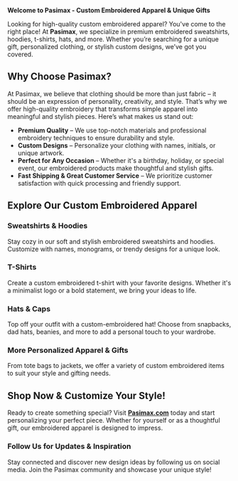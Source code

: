 **Welcome to Pasimax - Custom Embroidered Apparel & Unique Gifts**

Looking for high-quality custom embroidered apparel? You've come to the right place! At **Pasimax**, we specialize in premium embroidered sweatshirts, hoodies, t-shirts, hats, and more. Whether you’re searching for a unique gift, personalized clothing, or stylish custom designs, we’ve got you covered.

## Why Choose Pasimax?

At Pasimax, we believe that clothing should be more than just fabric – it should be an expression of personality, creativity, and style. That’s why we offer high-quality embroidery that transforms simple apparel into meaningful and stylish pieces. Here’s what makes us stand out:

-   **Premium Quality** – We use top-notch materials and professional embroidery techniques to ensure durability and style.
-   **Custom Designs** – Personalize your clothing with names, initials, or unique artwork.
-   **Perfect for Any Occasion** – Whether it's a birthday, holiday, or special event, our embroidered products make thoughtful and stylish gifts.
-   **Fast Shipping & Great Customer Service** – We prioritize customer satisfaction with quick processing and friendly support.

## Explore Our Custom Embroidered Apparel

### **Sweatshirts & Hoodies**

Stay cozy in our soft and stylish embroidered sweatshirts and hoodies. Customize with names, monograms, or trendy designs for a unique look.

### **T-Shirts**

Create a custom embroidered t-shirt with your favorite designs. Whether it's a minimalist logo or a bold statement, we bring your ideas to life.

### **Hats & Caps**

Top off your outfit with a custom-embroidered hat! Choose from snapbacks, dad hats, beanies, and more to add a personal touch to your wardrobe.

### **More Personalized Apparel & Gifts**

From tote bags to jackets, we offer a variety of custom embroidered items to suit your style and gifting needs.

## **Shop Now & Customize Your Style!**

Ready to create something special? Visit [**Pasimax.com**](https://www.pasimax.com) today and start personalizing your perfect piece. Whether for yourself or as a thoughtful gift, our embroidered apparel is designed to impress.

### **Follow Us for Updates & Inspiration**

Stay connected and discover new design ideas by following us on social media. Join the Pasimax community and showcase your unique style!
